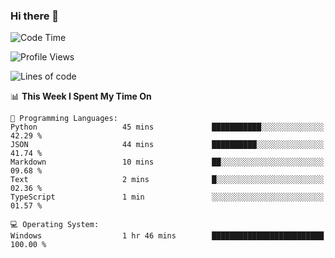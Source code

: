 ### Hi there 👋
<!--START_SECTION:waka-->
![Code Time](http://img.shields.io/badge/Code%20Time-181%20hrs%2059%20mins-blue)

![Profile Views](http://img.shields.io/badge/Profile%20Views-0-blue)

![Lines of code](https://img.shields.io/badge/From%20Hello%20World%20I%27ve%20Written-955.7%20thousand%20lines%20of%20code-blue)

📊 **This Week I Spent My Time On** 

```text
💬 Programming Languages: 
Python                   45 mins             ███████████░░░░░░░░░░░░░░   42.29 % 
JSON                     44 mins             ██████████░░░░░░░░░░░░░░░   41.74 % 
Markdown                 10 mins             ██░░░░░░░░░░░░░░░░░░░░░░░   09.68 % 
Text                     2 mins              █░░░░░░░░░░░░░░░░░░░░░░░░   02.36 % 
TypeScript               1 min               ░░░░░░░░░░░░░░░░░░░░░░░░░   01.57 % 

💻 Operating System: 
Windows                  1 hr 46 mins        █████████████████████████   100.00 % 
```


<!--END_SECTION:waka-->
<!--
**AnimeruFR/AnimeruFR** is a ✨ _special_ ✨ repository because its `README.md` (this file) appears on your GitHub profile.

Here are some ideas to get you started:

- 🔭 I’m currently working on ...
- 🌱 I’m currently learning ...
- 👯 I’m looking to collaborate on ...
- 🤔 I’m looking for help with ...
- 💬 Ask me about ...
- 📫 How to reach me: ...
- 😄 Pronouns: ...
- ⚡ Fun fact: ...
-->

